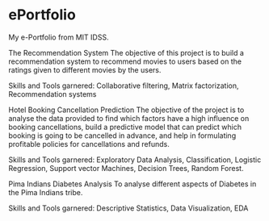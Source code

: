 # ePortfolio
My e-Portfolio from MIT IDSS.

The Recommendation System 
The objective of this project is to build a recommendation system to recommend movies to users based on the ratings given to different movies by the users.

Skills and Tools garnered: Collaborative filtering, Matrix factorization, Recommendation systems

Hotel Booking Cancellation Prediction
The objective of the project is to analyse the data provided to find which factors have a high influence on booking cancellations, build a predictive model that can predict which booking is going to be cancelled in advance, and help in formulating profitable policies for cancellations and refunds.

Skills and Tools garnered: Exploratory Data Analysis, Classification, Logistic Regression, Support vector Machines, Decision Trees, Random Forest.

Pima Indians Diabetes Analysis
To analyse different aspects of Diabetes in the Pima Indians tribe.

Skills and Tools garnered: Descriptive Statistics, Data Visualization, EDA
